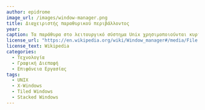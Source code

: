```yaml
---
author: epidrome
image_url: /images/window-manager.png
title: Διαχειριστής παραθυρικού περιβάλλοντος 
year: 
caption: Τα παράθυρα στο λειτουργικό σύστημα Unix χρησιμοποιούνται κυρίως ως πλαίσιο για τις βασικές λειτουργίες με κείμενο που είναι κυρίαρχες σε αυτό το λειτουργικό και με βασική παράμετρο την επιλογή για παράθυρα που δεν επικαλύπτονται αλλά συνταιριάζουν. Με αυτόν τον τρόπο, ο χρήστης είναι ελεύθερος να προσαρμόσει και να συνθέσει ένα γραφικό περιβάλλον που ταιριάζει στις προτιμήσεις του και στο πεδίο εφαρμογής. Οπότε διαπιστώνουμε ότι τα παράθυρα αν και αναγκαία συνθήκη, δεν είναι και ικανή για να έχουμε ένα πλήρες γραφικό περιβάλλον τύπου επιφάνειας εργασίας, το οποίο προσομοιώνει το φυσικό γραφείο.
license_url: "https://en.wikipedia.org/wiki/Window_manager#/media/File:Windowmanager_ohne.png"
license_text: Wikipedia
categories:
  - Τεχνολογία
  - Γραφική Διεπαφή
  - Επιφάνεια Εργασίας
tags:
  - UNIX
  - X-Windows
  - Tiled Windows
  - Stacked Windows
---
```


